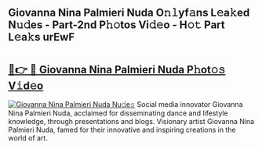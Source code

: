 ## Giovanna Nina Palmieri Nuda O𝚗𝚕yf𝚊ns L𝚎a𝚔ed N𝚞𝚍es - Part-2nd P𝚑𝚘tos Vi𝚍𝚎o - H𝚘𝚝 Part L𝚎a𝚔s urEwF

# <h2><a href="http://kf4koyl.oniu.top/?m=Giovanna+Nina+Palmieri+Nuda">🔗👉 🔴 Giovanna Nina Palmieri Nuda P𝚑ot𝚘𝚜 V𝚒d𝚎o</a></h2>

[![Giovanna Nina Palmieri Nuda Nu𝚍e𝚜](https://i.imgur.com/0qMVB7G.gif)](http://kf4koyl.oniu.top/?m=Giovanna+Nina+Palmieri+Nuda)
Social media innovator Giovanna Nina Palmieri Nuda, acclaimed for disseminating dance and lifestyle knowledge, through presentations and blogs. Visionary artist Giovanna Nina Palmieri Nuda, famed for their innovative and inspiring creations in the world of art.  
